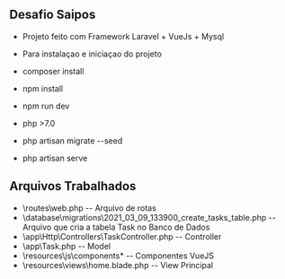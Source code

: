 ## Desafio Saipos

* Projeto feito com Framework Laravel + VueJs + Mysql

* Para instalaçao e iniciaçao do projeto

* composer install
* npm install
* npm run dev
* php >7.0
* php artisan migrate --seed
* php artisan serve

## Arquivos Trabalhados

* \routes\web.php  -- Arquivo de rotas
* \database\migrations\2021_03_09_133900_create_tasks_table.php -- Arquivo que cria a tabela Task no Banco de Dados
* \app\Http\Controllers\TaskController.php -- Controller
* \app\Task.php  -- Model
* \resources\js\components\* -- Componentes VueJS
* \resources\views\home.blade.php -- View Principal
